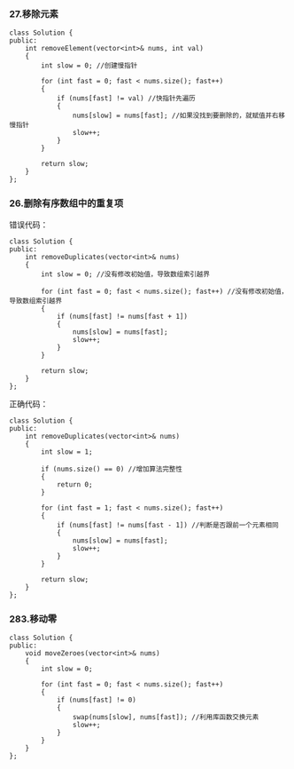 ### 27.移除元素

    class Solution {
    public:
        int removeElement(vector<int>& nums, int val)
        {
            int slow = 0; //创建慢指针
    
            for (int fast = 0; fast < nums.size(); fast++)
            {
                if (nums[fast] != val) //快指针先遍历
                {
                    nums[slow] = nums[fast]; //如果没找到要删除的，就赋值并右移慢指针
                    slow++;
                }
            }
    
            return slow;
        }
    };

### 26.删除有序数组中的重复项
错误代码：

    class Solution {
    public:
        int removeDuplicates(vector<int>& nums)
        {
            int slow = 0; //没有修改初始值，导致数组索引越界
    
            for (int fast = 0; fast < nums.size(); fast++) //没有修改初始值，导致数组索引越界
            {
                if (nums[fast] != nums[fast + 1])
                {
                    nums[slow] = nums[fast];
                    slow++;
                }
            }
    
            return slow;
        }
    };

正确代码：

    class Solution {
    public:
        int removeDuplicates(vector<int>& nums)
        {
            int slow = 1;
    
            if (nums.size() == 0) //增加算法完整性
            {
                return 0;
            }
    
            for (int fast = 1; fast < nums.size(); fast++)
            {
                if (nums[fast] != nums[fast - 1]) //判断是否跟前一个元素相同
                {
                    nums[slow] = nums[fast];
                    slow++;
                }
            }
    
            return slow;
        }
    };

### 283.移动零

    class Solution {
    public:
        void moveZeroes(vector<int>& nums)
        {
            int slow = 0;
    
            for (int fast = 0; fast < nums.size(); fast++)
            {
                if (nums[fast] != 0)
                {
                    swap(nums[slow], nums[fast]); //利用库函数交换元素
                    slow++;
                }
            }
        }
    };

